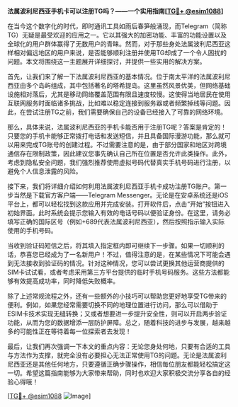 **法属波利尼西亚手机卡可以注册TG吗？——一个实用指南[[TG💪+ @esim1088](https://t.me/s/esim1088)]**

在当今这个数字化的时代，即时通讯工具如雨后春笋般涌现，而Telegram（简称TG）无疑是最受欢迎的应用之一。它以其强大的加密功能、丰富的功能设置以及全球化的用户群体赢得了无数用户的青睐。然而，对于那些身处法属波利尼西亚这样相对偏远地区的用户来说，是否能够顺利注册并使用TG却成了一个令人困扰的问题。本文将围绕这一主题展开详细探讨，并提供一些实用的解决方案。

首先，让我们来了解一下法属波利尼西亚的基本情况。位于南太平洋的法属波利尼西亚由多个岛屿组成，其中包括著名的塔希提岛。这里虽然风景优美，但网络基础设施相对落后，尤其是移动网络覆盖范围有限且速度较慢。这使得当地居民在使用互联网服务时面临诸多挑战，比如难以稳定连接到服务器或者频繁掉线等问题。因此，在尝试注册TG之前，我们需要确保自己的设备已经接入了可靠的网络环境。

那么，具体来说，法属波利尼西亚的手机卡能否用于注册TG呢？答案是肯定的！只要您的手机卡能够正常拨打电话和发送短信，并且具备国际漫游功能，那么就可以用来完成TG账号的创建过程。不过需要注意的是，由于部分国家和地区对跨境通信存在限制政策，因此建议您事先确认自己所在位置是否允许此类操作。此外，考虑到隐私安全问题，我们强烈推荐使用虚拟号码代替真实手机号码进行注册，以避免个人信息泄露的风险。

接下来，我们将详细介绍如何利用法属波利尼西亚手机卡成功注册TG账户。第一步当然是下载官方客户端——Telegram Messenger。无论是在安卓系统还是iOS平台上，都可以轻松找到这款应用并完成安装。打开软件后，点击“开始”按钮进入初始界面。此时系统会提示您输入有效的电话号码以便验证身份。在这里，请务必填写正确的国际区号（例如+689代表法属波利尼西亚），然后按照指示输入实际使用的手机号码。

当收到验证码短信之后，将其填入指定框内即可继续下一步骤。如果一切顺利的话，恭喜您已经成为了一名新用户！不过，值得注意的是，在某些情况下可能会遇到无法接收到验证码的情况。针对这种情况，您可以尝试更换其他运营商提供的SIM卡试试看，或者考虑采用第三方平台提供的临时手机号码服务。这些方法都能够有效提高成功率，同时降低失败概率。

除了上述常规流程之外，还有一些额外的小技巧可以帮助您更好地享受TG带来的便利。例如，如果您经常需要切换不同的地理位置进行访问，那么可以借助于ESIM卡技术实现无缝转换；又或者想要进一步提升安全性，则可以开启两步验证功能，从而为您的数据增添一层防护屏障。总之，随着科技的进步与发展，越来越多的可能性正在等待着每一位探索者去发现！

最后，让我们再次强调一下本文的重点内容：无论您身处何地，只要有合适的工具与方法作为支撑，就完全没有必要担心无法正常使用TG的问题。无论是法属波利尼西亚还是其他任何地方，只要遵循正确步骤操作，相信每位朋友都能轻松搞定这一切。希望这篇指南能够为大家带来帮助，同时也欢迎大家积极交流分享各自的经验心得哦！

[[TG💪+ @esim1088](https://t.me/s/esim1088) ![Image](https://i.postimg.cc/4NQfJmqS/Snipaste-2025-05-13-00-14-12.png)]